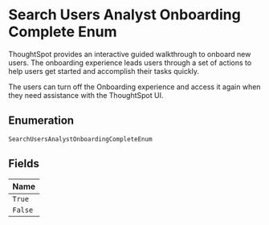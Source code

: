 
# Search Users Analyst Onboarding Complete Enum

ThoughtSpot provides an interactive guided walkthrough to onboard new users. The onboarding experience leads users through a set of actions to help users get started and accomplish their tasks quickly.

The users can turn off the Onboarding experience and access it again when they need assistance with the ThoughtSpot UI.

## Enumeration

`SearchUsersAnalystOnboardingCompleteEnum`

## Fields

| Name |
|  --- |
| `True` |
| `False` |


